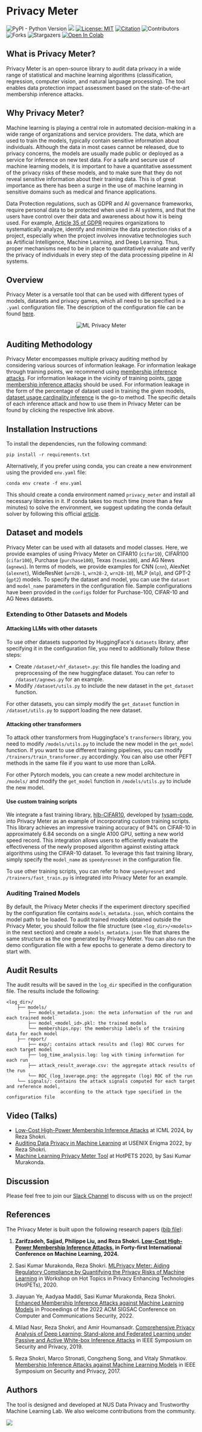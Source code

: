 # Privacy Meter

![PyPI - Python Version](https://img.shields.io/badge/python-3.12-blue)
[<img src="https://img.shields.io/badge/slack-@privacy_meter-blue.svg?logo=slack">](https://join.slack.com/t/privacy-meter/shared_invite/zt-2t6881rtz-gNitEpoaO7MDU4wT3n7Gyw)
[![License: MIT](https://img.shields.io/badge/License-MIT-yellow.svg)](https://opensource.org/licenses/MIT)
[![Citation](https://img.shields.io/badge/cite-citation-brightgreen)](https://arxiv.org/abs/2007.09339)
![Contributors](https://img.shields.io/github/contributors/privacytrustlab/ml_privacy_meter?color=dark-green)
![Forks](https://img.shields.io/github/forks/privacytrustlab/ml_privacy_meter?style=social)
![Stargazers](https://img.shields.io/github/stars/privacytrustlab/ml_privacy_meter?style=social)
[![Open In Colab](https://colab.research.google.com/assets/colab-badge.svg)](https://colab.research.google.com/github/privacytrustlab/ml_privacy_meter/blob/master/demo.ipynb)


## What is Privacy Meter?

Privacy Meter is an open-source library to audit data privacy in a wide range of statistical and machine learning algorithms (classification, regression, computer vision, and natural language processing). The tool enables data protection impact assessment based on the state-of-the-art membership inference attacks. 


## Why Privacy Meter?

Machine learning is playing a central role in automated decision-making in a wide range of organizations and service providers. The data, which are used to train the models, typically contain sensitive information about individuals. Although the data in most cases cannot be released, due to privacy concerns, the models are usually made public or deployed as a service for inference on new test data. For a safe and secure use of machine learning models, it is important to have a quantitative assessment of the privacy risks of these models, and to make sure that they do not reveal sensitive information about their training data. This is of great importance as there has been a surge in the use of machine learning in sensitive domains such as medical and finance applications.

Data Protection regulations, such as GDPR and AI governance frameworks, require personal data to be protected when used in AI systems, and that the users have control over their data and awareness about how it is being used. For example, [Article 35 of GDPR](https://gdpr-info.eu/art-35-gdpr/) requires organizations to systematically analyze, identify and minimize the data protection risks of a project, especially when the project involves innovative technologies such as Artificial Intelligence, Machine Learning, and Deep Learning. Thus, proper mechanisms need to be in place to quantitatively evaluate and verify the privacy of individuals in every step of the data processing pipeline in AI systems.

## Overview
Privacy Meter is a versatile tool that can be used with different types of models, datasets and privacy games, which all need to be specified in a `.yaml` configuration file. The description of the configuration file can be found [here](configs/README.md).

<p align="center">
  <img src="documentation/ml-privacy-meter.png" alt="ML Privacy Meter">
</p>

## Auditing Methodology
Privacy Meter encompasses multiple privacy auditing method by considering various sources of information leakage. For information leakage through training points, we recommend using [membership inference attacks](documentation/mia.md). For information leakage in the vicinity of training points, [range membership inference attacks](documentation/ramia.md) should be used. For information leakage in the form of the percentage of dataset used in training the given models, [dataset usage cardinality inference](documentation/duci.md) is the go-to method. The specific details of each inference attack and how to use them in Privacy Meter can be found by clicking the respective link above.

## Installation Instructions
To install the dependencies, run the following command:
```
pip install -r requirements.txt
```
Alternatively, if you prefer using conda, you can create a new environment using the provided `env.yaml` file:
```
conda env create -f env.yaml
```
This should create a conda environment named `privacy_meter` and install all necessary libraries in it. If conda takes too much time (more than a few minutes) to solve the environment, we suggest updating the conda default solver by following this official [article](https://www.anaconda.com/blog/a-faster-conda-for-a-growing-community).


## Dataset and models

Privacy Meter can be used with all datasets and model classes. Here, we provide examples of using Privacy Meter on CIFAR10 (`cifar10`), CIFAR100 (`cifar100`), Purchase (`purchase100`), Texas (`texas100`), and AG News (`agnews`). In terms of models, we provide examples for CNN (`cnn`), AlexNet (`alexnet`), WideResNet (`wrn28-1`, `wrn28-2`, `wrn28-10`), MLP (`mlp`), and GPT-2 (`gpt2`) models. To specify the dataset and model, you can use the `dataset` and `model_name` parameters in the configuration file. Sample configurations have been provided in the `configs` folder for Purchase-100, CIFAR-10 and AG News datasets.

### Extending to Other Datasets and Models
#### Attacking LLMs with other datasets

To use other datasets supported by HuggingFace's `datasets` library, after specifying it in the configuration file, you need to additionally follow these steps:
- Create `/dataset/<hf_dataset>.py`: this file handles the loading and preprocessing of the new huggingface dataset. You can refer to `/dataset/agnews.py` for an example.
- Modify `/dataset/utils.py` to include the new dataset in the `get_dataset` function.

For other datasets, you can simply modify the `get_dataset` function in `/dataset/utils.py` to support loading the new dataset.

#### Attacking other transformers

To attack other transformers from Huggingface's `transformers` library, you need to modify `/models/utils.py` to include the new model in the `get_model` function.  If you want to use different training pipelines, you can modify `/trainers/train_transformer.py` accordingly. You can also use other PEFT methods in the same file if you want to use more than LoRA.

For other Pytorch models, you can create a new model architecture in `/models/` and modify the `get_model` function in `/models/utils.py` to include the new model.

#### Use custom training scripts

We integrate a fast training library, [hlb-CIFAR10](https://github.com/tysam-code/hlb-CIFAR10), developed by [tysam-code](https://github.com/tysam-code), into Privacy Meter as an example of incorporating custom training scripts. This library achieves an impressive training accuracy of 94% on CIFAR-10 in approximately 6.84 seconds on a single A100 GPU, setting a new world speed record. This integration allows users to efficiently evaluate the effectiveness of the newly proposed algorithm against existing attack algorithms using the CIFAR-10 dataset. To leverage this fast training library, simply specify the `model_name` as `speedyresnet` in the configuration file. 

To use other training scripts, you can refer to how `speedyresnet` and `/trainers/fast_train.py` is integrated into Privacy Meter for an example.

### Auditing Trained Models

By default, the Privacy Meter checks if the experiment directory specified by the configuration file contains `models_metadata.json`, which contains the model path to be loaded. To audit trained models obtained outside the Privacy Meter, you should follow the file structure (see `<log_dir>/<models>` in the next section) and create a `models_metadata.json` file that shares the same structure as the one generated by Privacy Meter. You can also run the demo configuration file with a few epochs to generate a demo directory to start with.

## Audit Results
The audit results will be saved in the `log_dir` specified in the configuration file. The results include the following:
```
<log_dir>/
    ├── models/
        ├── models_metadata.json: the meta information of the run and each trained model
        ├── model_<model_id>.pkl: the trained models
        └── memberships.npy: the membership labels of the training data for each model
    ├── report/
        ├── exp/: contains attack results and (log) ROC curves for each target model    
        ├── log_time_analysis.log: log with timing information for each run
        ├── attack_result_average.csv: the aggregate attack results of the run
        └── ROC_(log_)average.png: the aggregate (log) ROC of the run
    └── signals/: contains the attack signals computed for each target and reference model, 
                    according to the attack type specified in the configuration file
```

## Video (Talks)

- [Low-Cost High-Power Membership Inference Attacks](https://icml.cc/virtual/2024/oral/35455) at ICML 2024, by Reza Shokri.
- [Auditing Data Privacy in Machine Learning](https://youtu.be/sqCd5A1UTrQ) at USENIX Enigma 2022, by Reza Shokri.
- [Machine Learning Privacy Meter Tool](https://youtu.be/DWqnKNZTz10) at HotPETS 2020, by Sasi Kumar Murakonda.

## Discussion

Please feel free to join our [Slack Channel](https://join.slack.com/t/privacy-meter/shared_invite/zt-2t6881rtz-gNitEpoaO7MDU4wT3n7Gyw) to discuss with us on the project!

## References
The Privacy Meter is built upon the following research papers ([bib file](CITATION.bib)):

1. **Zarifzadeh, Sajjad, Philippe Liu, and Reza Shokri. [Low-Cost High-Power Membership Inference Attacks.](https://openreview.net/pdf?id=sT7UJh5CTc) in Forty-first International Conference on Machine Learning, 2024.**

2. Sasi Kumar Murakonda, Reza Shokri. [MLPrivacy Meter: Aiding Regulatory Compliance by Quantifying the Privacy Risks of Machine Learning](https://arxiv.org/pdf/2007.09339.pdf) in Workshop on Hot Topics in Privacy Enhancing Technologies (HotPETs), 2020.
   
3. Jiayuan Ye, Aadyaa Maddi, Sasi Kumar Murakonda, Reza Shokri. [Enhanced Membership Inference Attacks against Machine Learning Models](https://arxiv.org/pdf/2111.09679.pdf) in Proceedings of the 2022 ACM SIGSAC Conference on Computer and Communications Security, 2022.

4. Milad Nasr, Reza Shokri, and Amir Houmansadr. [Comprehensive Privacy Analysis of Deep Learning: Stand-alone and Federated Learning under Passive and Active White-box Inference Attacks](https://www.comp.nus.edu.sg/~reza/files/Shokri-SP2019.pdf) in IEEE Symposium on Security and Privacy, 2019.

5. Reza Shokri, Marco Stronati, Congzheng Song, and Vitaly Shmatikov. [Membership Inference Attacks against Machine Learning Models](https://www.comp.nus.edu.sg/~reza/files/Shokri-SP2017.pdf) in IEEE Symposium on Security and Privacy, 2017.

## Authors

The tool is designed and developed at NUS Data Privacy and Trustworthy Machine Learning Lab. We also welcome contributions from the community.

<a href="https://github.com/privacytrustlab/ml_privacy_meter/graphs/contributors">
  <img src="https://contrib.rocks/image?repo=privacytrustlab/ml_privacy_meter" />
</a>
